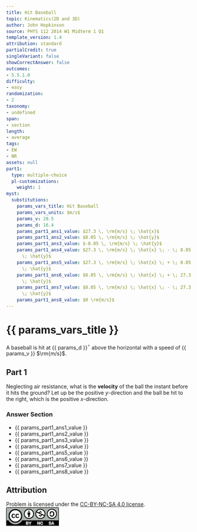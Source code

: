 ```yaml
---
title: Hit Baseball
topic: Kinematics(2D and 3D)
author: John Hopkinson
source: PHYS 112 2014 W1 Midterm 1 Q1
template_version: 1.4
attribution: standard
partialCredit: true
singleVariant: false
showCorrectAnswer: false
outcomes:
- 5.5.1.0
difficulty:
- easy
randomization:
- 2
taxonomy:
- undefined
span:
- section
length:
- average
tags:
- EW
- NR
assets: null
part1:
  type: multiple-choice
  pl-customizations:
    weight: 1
myst:
  substitutions:
    params_vars_title: Hit Baseball
    params_vars_units: $m/s$
    params_v: 28.5
    params_d: 16.4
    params_part1_ans1_value: $27.3 \, \rm{m/s} \; \hat{x}$
    params_part1_ans2_value: $8.05 \, \rm{m/s} \; \hat{y}$
    params_part1_ans3_value: $-8.05 \, \rm{m/s} \; \hat{y}$
    params_part1_ans4_value: $27.3 \, \rm{m/s} \; \hat{x} \; - \; 8.05 \, \rm{m/s}
      \; \hat{y}$
    params_part1_ans5_value: $27.3 \, \rm{m/s} \; \hat{x} \; + \; 8.05 \, \rm{m/s}
      \; \hat{y}$
    params_part1_ans6_value: $8.05 \, \rm{m/s} \; \hat{x} \; + \; 27.3 \, \rm{m/s}
      \; \hat{y}$
    params_part1_ans7_value: $8.05 \, \rm{m/s} \; \hat{x} \; - \; 27.3 \, \rm{m/s}
      \; \hat{y}$
    params_part1_ans8_value: $0 \rm{m/s}$
---
```

# {{ params_vars_title }}
A baseball is hit at {{ params_d }}$^\circ$ above the horizontal with a speed of {{ params_v }} $\rm{m/s}$.

## Part 1

Neglecting air resistance, what is the **velocity** of the ball the instant before it hits the ground? Let up be the positive $y$-direction and the ball be hit to the right, which is the positive $x$-direction.

### Answer Section

- {{ params_part1_ans1_value }}
- {{ params_part1_ans2_value }}
- {{ params_part1_ans3_value }}
- {{ params_part1_ans4_value }}
- {{ params_part1_ans5_value }}
- {{ params_part1_ans6_value }}
- {{ params_part1_ans7_value }}
- {{ params_part1_ans8_value }}

## Attribution

Problem is licensed under the [CC-BY-NC-SA 4.0 license](https://creativecommons.org/licenses/by-nc-sa/4.0/).<br> ![The Creative Commons 4.0 license requiring attribution-BY, non-commercial-NC, and share-alike-SA license.](https://raw.githubusercontent.com/firasm/bits/master/by-nc-sa.png)